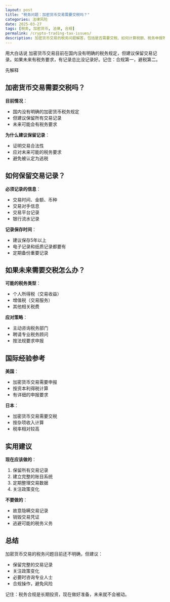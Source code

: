```yaml
---
layout: post
title: "税务问题：加密货币交易需要交税吗？"
categories: 法律风险
date: 2025-03-27
tags: [税务, 加密货币, 法律, 合规]
permalink: /crypto-trading-tax-issues/
description: 加密货币交易的税务问题解答，包括是否需要交税、如何计算税额、税务申报等关键信息。
---
```


用大白话说
加密货币交易目前在国内没有明确的税务规定，但建议保留交易记录。如果未来有税务要求，有记录总比没记录好。记住：合规第一，避税第二。

先解释

## 加密货币交易需要交税吗？

**目前情况**：
- 国内没有明确的加密货币税务规定
- 但建议保留所有交易记录
- 未来可能会有税务要求

**为什么建议保留记录**：
- 证明交易合法性
- 应对未来可能的税务要求
- 避免被认定为逃税

## 如何保留交易记录？

**必须记录的信息**：
- 交易时间、金额、币种
- 交易对手信息
- 交易平台记录
- 银行流水记录

**记录保存时间**：
- 建议保存5年以上
- 电子记录和纸质记录都要有
- 定期备份重要记录

## 如果未来需要交税怎么办？

**可能的税务类型**：
- 个人所得税（交易收益）
- 增值税（交易服务）
- 其他相关税费

**应对策略**：
- 主动咨询税务部门
- 聘请专业税务顾问
- 按法规要求申报

## 国际经验参考

**美国**：
- 加密货币交易需要申报
- 按资本利得税计算
- 有详细的申报要求

**日本**：
- 加密货币交易需要交税
- 按杂项收入计算
- 税率相对较高

## 实用建议

**现在应该做的**：
1. 保留所有交易记录
2. 建立完整的账目系统
3. 定期整理交易数据
4. 关注政策变化

**不要做的**：
- 故意隐瞒交易记录
- 销毁交易凭证
- 逃避可能的税务义务

## 总结

加密货币交易的税务问题目前还不明确，但建议：
- 保留完整的交易记录
- 关注政策变化
- 必要时咨询专业人士
- 合规操作，避免风险

记住：税务合规是长期投资，现在做好准备，未来就不会被动。
